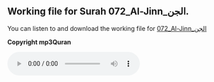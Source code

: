 
## Working file for Surah 072_Al-Jinn_الجن.

You can listen to and download the working file for [072_Al-Jinn_الجن](https://server13.mp3quran.net/husr/072.mp3)

**Copyright mp3Quran**

<audio controls src="https://server13.mp3quran.net/husr/072.mp3"></audio>
